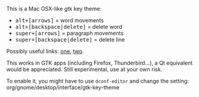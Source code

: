 This is a Mac OSX-like gtk key theme:

 - <kbd>alt+[arrows]</kbd> = word movements
 - <kbd>alt+[backspace|delete]</kbd> = delete word
 - <kbd>super+[arrows]</kbd> = paragraph movements
 - <kbd>super+[backspace|delete]</kbd> = delete line

Possibly useful links: [one](http://mail.gnome.org/archives/commits-list/2011-January/msg11124.html), [two](http://pastebin.ch/5314).

This works in GTK apps (including Firefox, Thunderbird…), a Qt equivalent would be appreciated.
Still experimental, use at your own risk.

To enable it, you might have to use `dconf-editor` and change the setting:
org/gnome/desktop/interface/gtk-key-theme


